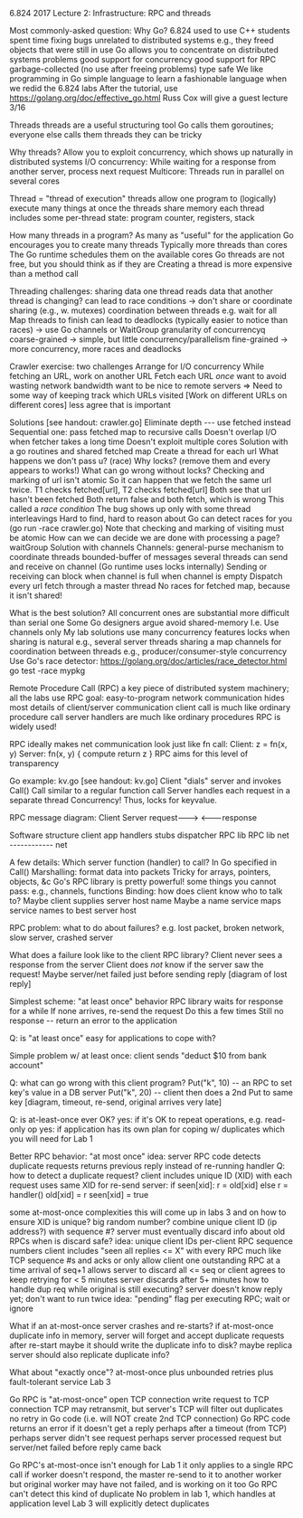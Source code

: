 6.824 2017 Lecture 2: Infrastructure: RPC and threads

Most commonly-asked question: Why Go?
  6.824 used to use C++
    students spent time fixing bugs unrelated to distributed systems
      e.g., they freed objects that were still in use
  Go allows you to concentrate on distributed systems problems
    good support for concurrency
    good support for RPC
    garbage-collected (no use after freeing problems)
    type safe
  We like programming in Go
    simple language to learn
    a fashionable language when we redid the 6.824 labs
  After the tutorial, use https://golang.org/doc/effective_go.html
  Russ Cox will give a guest lecture 3/16

Threads
  threads are a useful structuring tool
  Go calls them goroutines; everyone else calls them threads
  they can be tricky

Why threads?
  Allow you to exploit concurrency, which shows up naturally in distributed systems
  I/O concurrency:
    While waiting for a response from another server, process next request
  Multicore:
    Threads run in parallel on several cores

Thread = "thread of execution"
  threads allow one program to (logically) execute many things at once
  the threads share memory
  each thread includes some per-thread state:
    program counter, registers, stack

How many threads in a program?
  As many as "useful" for the application
  Go encourages you to create many threads
    Typically more threads than cores
    The Go runtime schedules them on the available cores
  Go threads are not free, but you should think as if they are
    Creating a thread is more expensive than a method call
    
Threading challenges:
  sharing data 
     one thread reads data that another thread is changing?
     can lead to race conditions
     -> don't share or coordinate sharing (e.g., w. mutexes)
  coordination between threads
    e.g. wait for all Map threads to finish
    can lead to deadlocks (typically easier to notice than races)
    -> use Go channels or WaitGroup
  granularity of concurrencyq
     coarse-grained -> simple, but little concurrency/parallelism
     fine-grained -> more concurrency, more races and deadlocks
  
Crawler exercise: two challenges
  Arrange for I/O concurrency
    While fetching an URL, work on another URL
  Fetch each URL *once*
    want to avoid wasting network bandwidth
    want to be nice to remote servers
    => Need to some way of keeping track which URLs visited 
  [Work on different URLs on different cores]
    less agree that is important
    
Solutions [see handout: crawler.go]
  Eliminate depth --- use fetched instead
  Sequential one: pass fetched map to recursive calls
    Doesn't overlap I/O when fetcher takes a long time
    Doesn't exploit multiple cores
  Solution with a go routines and shared fetched map
    Create a thread for each url
      What happens we don't pass u?  (race)
    Why locks?  (remove them and every appears to works!)
      What can go wrong without locks?
        Checking and marking of url isn't atomic
	So it can happen that we fetch the same url twice.
	  T1 checks fetched[url], T2 checks fetched[url]
	  Both see that url hasn't been fetched
	  Both return false and both fetch, which is wrong
      This called a *race condition*
        The bug shows up only with some thread interleavings
	Hard to find, hard to reason about
      Go can detect races for you (go run -race crawler.go)
      Note that checking and marking of visiting must be atomic
    How can we can decide we are done with processing a page?
      waitGroup
  Solution with channels
    Channels: general-purse mechanism to coordinate threads
      bounded-buffer of messages
      several threads can send and receive on channel
        (Go runtime uses locks internally)
    Sending or receiving can block
      when channel is full
      when channel is empty
    Dispatch every url fetch through a master thread
      No races for fetched map, because it isn't shared!

What is the best solution?
  All concurrent ones are substantial more difficult than serial one
  Some Go designers argue avoid shared-memory
    I.e. Use channels only
  My lab solutions use many concurrency features
    locks when sharing is natural
      e.g., several server threads sharing a map
    channels for coordination between threads
      e.g., producer/consumer-style concurrency
  Use Go's race detector:
    https://golang.org/doc/articles/race_detector.html
    go test -race mypkg

Remote Procedure Call (RPC)
  a key piece of distributed system machinery; all the labs use RPC
  goal: easy-to-program network communication
    hides most details of client/server communication
    client call is much like ordinary procedure call
    server handlers are much like ordinary procedures
  RPC is widely used!

RPC ideally makes net communication look just like fn call:
  Client:
    z = fn(x, y)
  Server:
    fn(x, y) {
      compute
      return z
    }
  RPC aims for this level of transparency

Go example: kv.go  [see handout: kv.go]
  Client "dials" server and invokes Call()
    Call similar to a regular function call
  Server handles each request in a separate thread
    Concurrency!  Thus, locks for keyvalue.

RPC message diagram:
  Client             Server
    request--->
       <---response

Software structure
  client app         handlers
    stubs           dispatcher
   RPC lib           RPC lib
     net  ------------ net
 
A few details:
  Which server function (handler) to call?
    In Go specified in Call()
  Marshalling: format data into packets
    Tricky for arrays, pointers, objects, &c
    Go's RPC library is pretty powerful!
    some things you cannot pass: e.g., channels, functions
  Binding: how does client know who to talk to?
    Maybe client supplies server host name
    Maybe a name service maps service names to best server host

RPC problem: what to do about failures?
  e.g. lost packet, broken network, slow server, crashed server

What does a failure look like to the client RPC library?
  Client never sees a response from the server
  Client does *not* know if the server saw the request!
    Maybe server/net failed just before sending reply
  [diagram of lost reply]

Simplest scheme: "at least once" behavior
  RPC library waits for response for a while
  If none arrives, re-send the request
  Do this a few times
  Still no response -- return an error to the application

Q: is "at least once" easy for applications to cope with?

Simple problem w/ at least once:
  client sends "deduct $10 from bank account"

Q: what can go wrong with this client program?
  Put("k", 10) -- an RPC to set key's value in a DB server
  Put("k", 20) -- client then does a 2nd Put to same key
  [diagram, timeout, re-send, original arrives very late]

Q: is at-least-once ever OK?
  yes: if it's OK to repeat operations, e.g. read-only op
  yes: if application has its own plan for coping w/ duplicates
    which you will need for Lab 1

Better RPC behavior: "at most once"
  idea: server RPC code detects duplicate requests
    returns previous reply instead of re-running handler
  Q: how to detect a duplicate request?
  client includes unique ID (XID) with each request
    uses same XID for re-send
  server:
    if seen[xid]:
      r = old[xid]
    else
      r = handler()
      old[xid] = r
      seen[xid] = true

some at-most-once complexities
  this will come up in labs 3 and on
  how to ensure XID is unique?
    big random number?
    combine unique client ID (ip address?) with sequence #?
  server must eventually discard info about old RPCs
    when is discard safe?
    idea:
      unique client IDs
      per-client RPC sequence numbers
      client includes "seen all replies <= X" with every RPC
      much like TCP sequence #s and acks
    or only allow client one outstanding RPC at a time
      arrival of seq+1 allows server to discard all <= seq
    or client agrees to keep retrying for < 5 minutes
      server discards after 5+ minutes
  how to handle dup req while original is still executing?
    server doesn't know reply yet; don't want to run twice
    idea: "pending" flag per executing RPC; wait or ignore

What if an at-most-once server crashes and re-starts?
  if at-most-once duplicate info in memory, server will forget
    and accept duplicate requests after re-start
  maybe it should write the duplicate info to disk?
  maybe replica server should also replicate duplicate info?

What about "exactly once"?
  at-most-once plus unbounded retries plus fault-tolerant service
  Lab 3

Go RPC is "at-most-once"
  open TCP connection
  write request to TCP connection
  TCP may retransmit, but server's TCP will filter out duplicates
  no retry in Go code (i.e. will NOT create 2nd TCP connection)
  Go RPC code returns an error if it doesn't get a reply
    perhaps after a timeout (from TCP)
    perhaps server didn't see request
    perhaps server processed request but server/net failed before reply came back

Go RPC's at-most-once isn't enough for Lab 1
  it only applies to a single RPC call
  if worker doesn't respond, the master re-send to it to another worker
    but original worker may have not failed, and is working on it too
  Go RPC can't detect this kind of duplicate
    No problem in lab 1, which handles at application level
    Lab 3 will explicitly detect duplicates